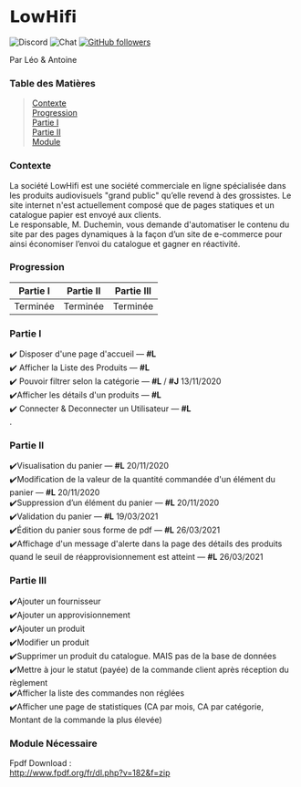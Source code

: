 # 𝗟𝗼𝘄𝗛𝗶𝗳𝗶

![Discord](https://img.shields.io/discord/102860784329052160?style=for-the-badge)
![Chat](https://img.shields.io/discord/102860145439052169?style=for-the-badge)
[![GitHub followers](https://img.shields.io/github/followers/Itoshuga?style=for-the-badge)](https://github.com/Itoshuga)

Par Léo & Antoine

### Table des Matières

> [Contexte](#Contexte)  
> [Progression](#Progression)  
> [Partie I](#Partie-I)  
> [Partie II](#Partie-II)  
> [Module](#Module-Nécessaire)

### Contexte
La société LowHifi est une société commerciale en ligne spécialisée dans les produits audiovisuels "grand public" qu’elle
revend à des grossistes. Le site internet n'est actuellement composé que de pages statiques et un catalogue papier est
envoyé aux clients.  
Le responsable, M. Duchemin, vous demande d'automatiser le contenu du site par des pages dynamiques à la façon
d’un site de e-commerce pour ainsi économiser l’envoi du catalogue et gagner en réactivité.  

### Progression

|   Partie I   |  Partie II  |Partie III |
| ------------ |------------ | --------- |
|   Terminée   |   Terminée  |  Terminée |

### Partie I
  
 ✔️ Disposer d'une page d'accueil — **#L**  
 ✔️ Afficher la Liste des Produits — **#L**  
 ✔️ Pouvoir filtrer selon la catégorie — **#L** / **#J** 13/11/2020  
 ✔️Afficher les détails d'un produits — **#L**  
 ✔️ Connecter & Deconnecter un Utilisateur — **#L**  
.
### Partie II
  
 ✔️Visualisation du panier — **#L** 20/11/2020  
 ✔️Modification de la valeur de la quantité commandée d'un élément du panier — **#L** 20/11/2020  
 ✔️Suppression d’un élément du panier — **#L** 20/11/2020  
 ✔️Validation du panier — **#L** 19/03/2021  
 ✔️Édition du panier sous forme de pdf — **#L** 26/03/2021  
 ✔️Affichage d'un message d'alerte dans la page des détails des produits quand le seuil de réapprovisionnement est atteint — **#L** 26/03/2021  
 
 ### Partie III
 ✔️Ajouter un fournisseur  
 ✔️Ajouter un approvisionnement  
 ✔️Ajouter un produit  
 ✔️Modifier un produit  
 ✔️Supprimer un produit du catalogue. MAIS pas de la base de données  
 ✔️Mettre à jour le statut (payée) de la commande client après réception du règlement  
 ✔️Afficher la liste des commandes non réglées  
 ✔️Afficher une page de statistiques (CA par mois, CA par catégorie, Montant de la commande la plus élevée)  
 
### Module Nécessaire

Fpdf Download :  
http://www.fpdf.org/fr/dl.php?v=182&f=zip

